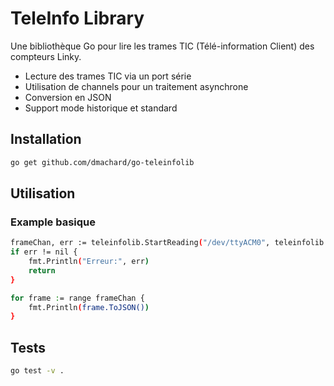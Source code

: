 # TeleInfo Library

Une bibliothèque Go pour lire les trames TIC (Télé-information Client) des compteurs Linky.
- Lecture des trames TIC via un port série
- Utilisation de channels pour un traitement asynchrone
- Conversion en JSON
- Support mode historique et standard

## Installation

```bash
go get github.com/dmachard/go-teleinfolib
```

## Utilisation

### Example basique

```bash
frameChan, err := teleinfolib.StartReading("/dev/ttyACM0", teleinfolib.ModeHistorical)
if err != nil {
    fmt.Println("Erreur:", err)
    return
}

for frame := range frameChan {
    fmt.Println(frame.ToJSON())
}
```

## Tests

```bash
go test -v .
```
